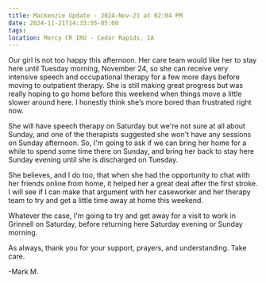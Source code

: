 ```yaml
---
title: Mackenzie Update - 2024-Nov-21 at 02:04 PM
date: 2024-11-21T14:33:55-05:00
tags:
location: Mercy CR IRU - Cedar Rapids, IA
---
```


Our girl is not too happy this afternoon.  Her care team would like her to stay here until Tuesday morning, November 24, so she can receive very intensive speech and occupational therapy for a few more days before moving to outpatient therapy.  She is still making great progress but was really hoping to go home before this weekend when things move a little slower around here.  I honestly think she’s more bored than frustrated right now.  

She will have speech therapy on Saturday but we're not sure at all about Sunday, and one of the therapists suggested she won't have any sessions on Sunday afternoon. So, I'm going to ask if we can bring her home for a while to spend some time there on Sunday, and bring her back to stay here Sunday evening until she is discharged on Tuesday.

She believes, and I do too, that when she had the opportunity to chat with her friends online from home, it helped her a great deal after the first stroke.  I will see if I can make that argument with her caseworker and her therapy team to try and get a little time away at home this weekend.

Whatever the case, I'm going to try and get away for a visit to work in Grinnell on Saturday, before returning here Saturday evening or Sunday morning.

As always, thank you for your support, prayers, and understanding. Take care.

-Mark M.